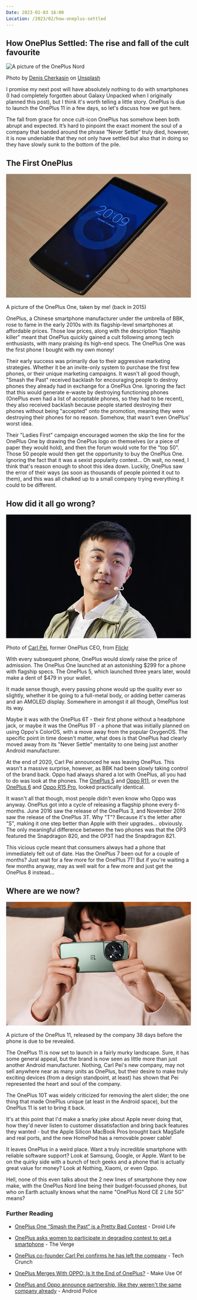 ```yaml
---
Date: 2023-02-03 16:00
Location: /2023/02/how-oneplus-settled
---
```


## How OnePlus Settled: The rise and fall of the cult favourite
![A picture of the OnePlus Nord](https://images.unsplash.com/photo-1600721502738-84bd123c8a99?w=1000)<div class="caption">Photo by [Denis Cherkasin](https://unsplash.com/@denic) on [Unsplash](https://unsplash.com/)</div>

I promise my next post will have absolutely nothing to do with smartphones (I had completely forgotten about Galaxy Unpacked when I originally planned this post), but I think it's worth telling a little story. OnePlus is due to launch the OnePlus 11 in a few days, so let's discuss how we got here.

The fall from grace for once cult-icon OnePlus has somehow been both abrupt and expected. It’s hard to pinpoint the exact moment the soul of a company that banded around the phrase “Never Settle” truly died, however, it is now undeniable that they not only have settled but also that in doing so they have slowly sunk to the bottom of the pile.

## The First OnePlus
![A picture of the OnePlus One on a wooden table](https://raw.githubusercontent.com/george-probably/chachanidze.com/main/Images/How%20OnePlus%20Settled/OnePlusOne.webp)<div class="caption">A picture of the OnePlus One, taken by me! (back in 2015)</div> 

OnePlus, a Chinese smartphone manufacturer under the umbrella of BBK, rose to fame in the early 2010s with its flagship-level smartphones at affordable prices. Those low prices, along with the description "flagship killer" meant that OnePlus quickly gained a cult following among tech enthusiasts, with many praising its high-end specs. The OnePlus One was the first phone I bought with my own money!

Their early success was primarily due to their aggressive marketing strategies. Whether it be an invite-only system to purchase the first few phones, or their unique marketing campaigns. It wasn't all good though, "Smash the Past" received backlash for encouraging people to destroy phones they already had in exchange for a OnePlus One. Ignoring the fact that this would generate e-waste by destroying functioning phones (OnePlus even had a list of acceptable phones, so they had to be recent), they also received backlash because people started destroying their phones without being "accepted" onto the promotion, meaning they were destroying their phones for no reason. Somehow, that wasn't even OnePlus' worst idea.

Their "Ladies First" campaign encouraged women the skip the line for the OnePlus One by drawing the OnePlus logo on themselves (or a piece of paper they would hold), and then the forum would vote for the "top 50". Those 50 people would then get the opportunity to buy the OnePlus One. Ignoring the fact that it was a sexist popularity contest... Oh wait, no need, I think that's reason enough to shoot this idea down. Luckily, OnePlus saw the error of their ways (as soon as thousands of people pointed it out to them), and this was all chalked up to a small company trying everything it could to be different.

## How did it all go wrong?
![A picture of Carl Pei, former CEO of OnePlus](https://raw.githubusercontent.com/george-probably/chachanidze.com/main/Images/How%20OnePlus%20Settled/CarlPei.webp)<div class="caption">Photo of [Carl Pei](https://twitter.com/getpeid), former OnePlus CEO, from [Flickr](https://www.flickr.com/photos/techcrunch/48844595727/in/album-72157711192842673/)</div>

With every subsequent phone, OnePlus would slowly raise the price of admission. The OnePlus One launched at an astonishing $299 for a phone with flagship specs. The OnePlus 5, which launched three years later, would make a dent of $479 in your wallet.

It made sense though, every passing phone would up the quality ever so slightly, whether it be going to a full-metal body, or adding better cameras and an AMOLED display. Somewhere in amongst it all though, OmePlus lost its way.

Maybe it was with the OnePlus 6T - their first phone without a headphone jack, or maybe it was the OnePlus 9T - a phone that was initially planned on using Oppo's ColorOS, with a move away from the popular OxygenOS. The specific point in time doesn't matter, what does is that OnePlus had clearly moved away from its "Never Settle" mentality to one being just another Android manufacturer.

At the end of 2020, Carl Pei announced he was leaving OnePlus. This wasn't a massive surprise, however, as BBK had been slowly taking control of the brand back. Oppo had always shared a lot with OnePlus, all you had to do was look at the phones. The [OnePlus 5](https://www.gsmarena.com/oneplus_5-8647.php) and [Oppo R11](https://www.gsmarena.com/oppo_r11-8644.php), or even the [OnePlus 6](https://www.gsmarena.com/oneplus_6-9109.php) and [Oppo R15 Pro](https://www.gsmarena.com/oppo_r15_pro-9118.php), looked practically identical.

It wasn't all that though, most people didn't even know who Oppo was anyway. OnePlus got into a cycle of releasing a flagship phone every 6-months. June 2016 saw the release of the OnePlus 3, and November 2016 saw the release of the OnePlus 3T. Why "T"? Because it's the letter after "S", making it one step better than Apple with their upgrades... obviously. The only meaningful difference between the two phones was that the OP3 featured the Snapdragon 820, and the OP3T had the Snapdragon 821.

This vicious cycle meant that consumers always had a phone that immediately felt out of date. Has the OnePlus 7 been out for a couple of months? Just wait for a few more for the OnePlus 7T! But if you're waiting a few months anyway, may as well wait for a few more and just get the OnePlus 8 instead...

## Where are we now?
![A picture of a man holding the OnePlus 11, revealed on December 26th](https://raw.githubusercontent.com/george-probably/chachanidze.com/main/Images/How%20OnePlus%20Settled/OnePlus11.webp)<div class="caption">A picture of the OnePlus 11, released by the company 38 days before the phone is due to be revealed.</div>

The OnePlus 11 is now set to launch in a fairly murky landscape. Sure, it has some general appeal, but the brand is now seen as little more than just another Android manufacturer. Nothing, Carl Pei's new company, may not sell anywhere near as many units as OnePlus, but their desire to make truly exciting devices (from a design standpoint, at least) has shown that Pei represented the heart and soul of the company.

The OnePlus 10T was widely criticized for removing the alert slider; the one thing that made OnePlus unique (at least in the Android space), but the OnePlus 11 is set to bring it back.

It's at this point that I'd make a snarky joke about Apple never doing that, how they'd never listen to customer dissatisfaction and bring back features they wanted - but the Apple Silicon MacBook Pros brought back MagSafe and real ports, and the new HomePod has a removable power cable!

It leaves OnePlus in a weird place. Want a truly incredible smartphone with reliable software support? Look at Samsung, Google, or Apple. Want to be on the quirky side with a bunch of tech geeks and a phone that is actually great value for money? Look at Nothing, Xiaomi, or even Oppo.

Hell, none of this even talks about the 2 new lines of smartphone they now make, with the OnePlus Nord line being their budget-focussed phones, but who on Earth actually knows what the name "OnePlus Nord CE 2 Lite 5G" means?

### Further Reading
- [OnePlus One “Smash the Past” is a Pretty Bad Contest](https://www.droid-life.com/2014/04/25/oneplus-one-smash-the-past-is-a-pretty-bad-contest/) - Droid Life

- [OnePlus asks women to participate in degrading contest to get a smartphone](https://www.theverge.com/2014/8/12/5994877/oneplus-holding-sexist-ladies-first-contest-for-smartphone-invites) - The Verge

- [OnePlus co-founder Carl Pei confirms he has left the company](https://techcrunch.com/2020/10/16/oneplus-co-founder-carl-pei-confirms-he-has-left-the-company/) - Tech Crunch

- [OnePlus Merges With OPPO: Is It the End of OnePlus?](https://www.makeuseof.com/oneplus-oppo-merger-explained/) - Make Use Of

- [OnePlus and Oppo announce partnership, like they weren't the same company already](https://www.androidpolice.com/oneplus-oppo-partnership/) - Android Police